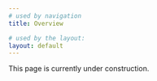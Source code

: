 ```yaml
---
# used by navigation
title: Overview

# used by the layout:
layout: default
---
```


This page is currently under construction.
